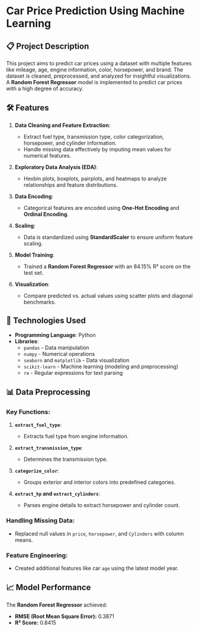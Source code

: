 # Car Price Prediction Using Machine Learning

## 📋 Project Description
This project aims to predict car prices using a dataset with multiple features like mileage, age, engine information, color, horsepower, and brand. The dataset is cleaned, preprocessed, and analyzed for insightful visualizations. A **Random Forest Regressor** model is implemented to predict car prices with a high degree of accuracy.

## 🛠 Features
1. **Data Cleaning and Feature Extraction**:
   - Extract fuel type, transmission type, color categorization, horsepower, and cylinder information.
   - Handle missing data effectively by imputing mean values for numerical features.

2. **Exploratory Data Analysis (EDA)**:
   - Hexbin plots, boxplots, pairplots, and heatmaps to analyze relationships and feature distributions.

3. **Data Encoding**:
   - Categorical features are encoded using **One-Hot Encoding** and **Ordinal Encoding**.

4. **Scaling**:
   - Data is standardized using **StandardScaler** to ensure uniform feature scaling.

5. **Model Training**:
   - Trained a **Random Forest Regressor** with an 84.15% R² score on the test set.

6. **Visualization**:
   - Compare predicted vs. actual values using scatter plots and diagonal benchmarks.

## 🚀 Technologies Used
- **Programming Language**: Python
- **Libraries**:
   - `pandas` - Data manipulation
   - `numpy` - Numerical operations
   - `seaborn` and `matplotlib` - Data visualization
   - `scikit-learn` - Machine learning (modeling and preprocessing)
   - `re` - Regular expressions for text parsing

## 📊 Data Preprocessing
### Key Functions:
1. **`extract_fuel_type`**:
   - Extracts fuel type from engine information.

2. **`extract_transmission_type`**:
   - Determines the transmission type.

3. **`categorize_color`**:
   - Groups exterior and interior colors into predefined categories.

4. **`extract_hp` and `extract_cylinders`**:
   - Parses engine details to extract horsepower and cylinder count.

### Handling Missing Data:
- Replaced null values in `price`, `horsepower`, and `Cylinders` with column means.

### Feature Engineering:
- Created additional features like car `age` using the latest model year.

## 📈 Model Performance
The **Random Forest Regressor** achieved:
- **RMSE (Root Mean Square Error):** 0.3871
- **R² Score:** 0.8415

